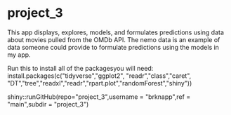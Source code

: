 # project_3

This app displays, explores, models, and formulates predictions using data about movies pulled from the OMDb API. The nemo data is an example of data someone could provide to formulate predictions using the models in my app. 

Run this to install all of the packagesyou will need:
install.packages(c("tidyverse","ggplot2", "readr","class","caret", "DT","tree","readxl","readr","rpart.plot","randomForest","shiny"))

shiny::runGitHub(repo="project_3",username = "brknapp",ref = "main",subdir = "project_3")
